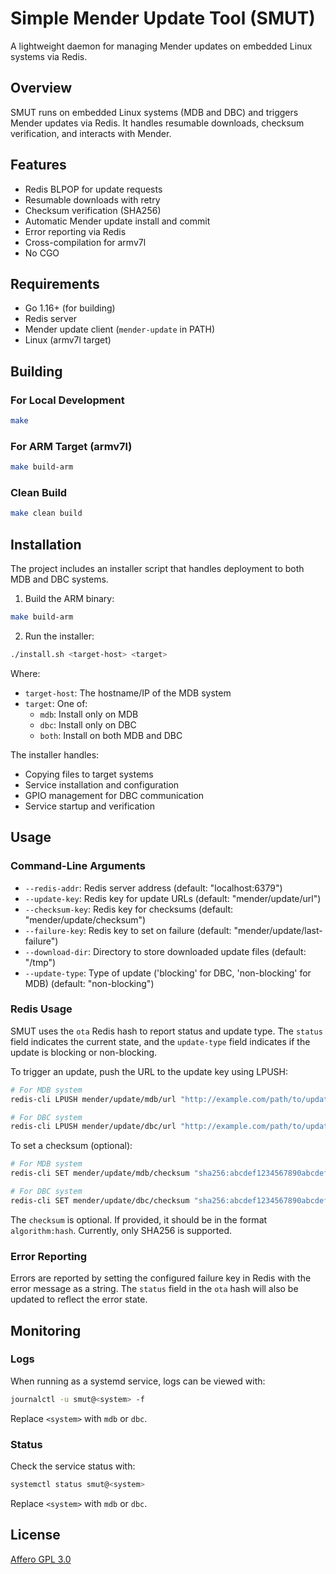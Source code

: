 # Simple Mender Update Tool (SMUT)

A lightweight daemon for managing Mender updates on embedded Linux systems via Redis.

## Overview

SMUT runs on embedded Linux systems (MDB and DBC) and triggers Mender updates via Redis. It handles resumable downloads, checksum verification, and interacts with Mender.

## Features

- Redis BLPOP for update requests
- Resumable downloads with retry
- Checksum verification (SHA256)
- Automatic Mender update install and commit
- Error reporting via Redis
- Cross-compilation for armv7l
- No CGO

## Requirements

- Go 1.16+ (for building)
- Redis server
- Mender update client (`mender-update` in PATH)
- Linux (armv7l target)

## Building

### For Local Development

```bash
make
```

### For ARM Target (armv7l)

```bash
make build-arm
```

### Clean Build

```bash
make clean build
```

## Installation

The project includes an installer script that handles deployment to both MDB and DBC systems.

1. Build the ARM binary:
```bash
make build-arm
```

2. Run the installer:
```bash
./install.sh <target-host> <target>
```

Where:
- `target-host`: The hostname/IP of the MDB system
- `target`: One of:
  - `mdb`: Install only on MDB
  - `dbc`: Install only on DBC
  - `both`: Install on both MDB and DBC

The installer handles:
- Copying files to target systems
- Service installation and configuration
- GPIO management for DBC communication
- Service startup and verification

## Usage

### Command-Line Arguments

- `--redis-addr`: Redis server address (default: "localhost:6379")
- `--update-key`: Redis key for update URLs (default: "mender/update/url")
- `--checksum-key`: Redis key for checksums (default: "mender/update/checksum")
- `--failure-key`: Redis key to set on failure (default: "mender/update/last-failure")
- `--download-dir`: Directory to store downloaded update files (default: "/tmp")
- `--update-type`: Type of update ('blocking' for DBC, 'non-blocking' for MDB) (default: "non-blocking")

### Redis Usage

SMUT uses the `ota` Redis hash to report status and update type. The `status` field indicates the current state, and the `update-type` field indicates if the update is blocking or non-blocking.

To trigger an update, push the URL to the update key using LPUSH:

```bash
# For MDB system
redis-cli LPUSH mender/update/mdb/url "http://example.com/path/to/update.mender"

# For DBC system
redis-cli LPUSH mender/update/dbc/url "http://example.com/path/to/update.mender"
```

To set a checksum (optional):

```bash
# For MDB system
redis-cli SET mender/update/mdb/checksum "sha256:abcdef1234567890abcdef1234567890abcdef1234567890abcdef1234567890"

# For DBC system
redis-cli SET mender/update/dbc/checksum "sha256:abcdef1234567890abcdef1234567890abcdef1234567890abcdef1234567890"
```

The `checksum` is optional. If provided, it should be in the format `algorithm:hash`. Currently, only SHA256 is supported.

### Error Reporting

Errors are reported by setting the configured failure key in Redis with the error message as a string. The `status` field in the `ota` hash will also be updated to reflect the error state.

## Monitoring

### Logs

When running as a systemd service, logs can be viewed with:

```bash
journalctl -u smut@<system> -f
```

Replace `<system>` with `mdb` or `dbc`.

### Status

Check the service status with:

```bash
systemctl status smut@<system>
```

Replace `<system>` with `mdb` or `dbc`.

## License

[Affero GPL 3.0](LICENSE.md)
